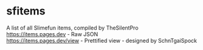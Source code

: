 # sfitems
A list of all Slimefun items, compiled by TheSilentPro <br>
https://items.pages.dev - Raw JSON <br>
https://items.pages.dev/view - Prettified view - designed by SchnTgaiSpock
